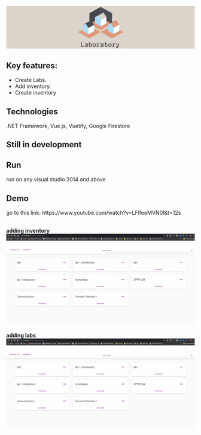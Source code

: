 ![alt laboratory](cover1.png)

<h2>Key features:</h2>
<ul>
    <li>Create Labs.</li>
    <li>Add inventory.</li>
    <li>Create inventory</li>
</ul>

<h2>Technologies</h2>
<p>.NET Framework, Vue.js, Vuetify, Google Firestore</p>

<h2>Still in development</h2>

<h2>Run</h2>
<p>run on any visual studio 2014 and above</p>

<h2>Demo</h2>
<p>go to this link: https://www.youtube.com/watch?v=LFlfeeMVN0I&t=12s</p>
<br/>
<strong>adding inventory</strong>
<br/>
<img src="screenshots/newIndex.gif" />

<strong>adding labs</strong>
<br/>
<img src="screenshots/bagofCHips.gif" />
